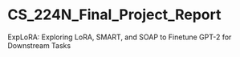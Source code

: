 # CS_224N_Final_Project_Report
ExpLoRA: Exploring LoRA, SMART, and SOAP to Finetune GPT-2 for Downstream Tasks
